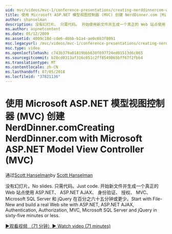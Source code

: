 ```yaml
---
uid: mvc/videos/mvc-1/conference-presentations/creating-nerddinnercom-with-microsoft-aspnet-model-view-controller-mvc
title: 使用 Microsoft ASP.NET 模型视图控制器 (MVC) 创建 NerdDinner.com |Microsoft Docs
author: shanselman
description: 没有幻灯片。 只需代码。 开始使用新文件并生成一个真正的 Web 站点使用 ASP.NET、 ASP.NET AJAX、 身份验证、 授权、 MVC、 Microsoft SQL Server 和...
ms.author: aspnetcontent
ms.date: 05/12/2009
ms.assetid: 4009c18d-cde6-4bbb-b1a4-ae0c6b3f8091
msc.legacyurl: /mvc/videos/mvc-1/conference-presentations/creating-nerddinnercom-with-microsoft-aspnet-model-view-controller-mvc
msc.type: video
ms.openlocfilehash: c743b379a01819bbb630f697724ed01513d6c865
ms.sourcegitcommit: b28cd0313af316c051c2ff8549865bff67f2fbb4
ms.translationtype: MT
ms.contentlocale: zh-CN
ms.lasthandoff: 07/05/2018
ms.locfileid: "37821136"
---
```

<a name="creating-nerddinnercom-with-microsoft-aspnet-model-view-controller-mvc"></a><span data-ttu-id="d3303-105">使用 Microsoft ASP.NET 模型视图控制器 (MVC) 创建 NerdDinner.com</span><span class="sxs-lookup"><span data-stu-id="d3303-105">Creating NerdDinner.com with Microsoft ASP.NET Model View Controller (MVC)</span></span>
====================
<span data-ttu-id="d3303-106">通过[Scott Hanselman](https://github.com/shanselman)</span><span class="sxs-lookup"><span data-stu-id="d3303-106">by [Scott Hanselman](https://github.com/shanselman)</span></span>

<span data-ttu-id="d3303-107">没有幻灯片。</span><span class="sxs-lookup"><span data-stu-id="d3303-107">No slides.</span></span> <span data-ttu-id="d3303-108">只需代码。</span><span class="sxs-lookup"><span data-stu-id="d3303-108">Just code.</span></span> <span data-ttu-id="d3303-109">开始新文件并生成一个真正的 Web 站点使用 ASP.NET、 ASP.NET AJAX、 身份验证、 授权、 MVC、 Microsoft SQL Server 和 jQuery 在百分之六十五分钟或更少。</span><span class="sxs-lookup"><span data-stu-id="d3303-109">Start with File-New and build a real Web site with ASP.NET, ASP.NET AJAX, Authentication, Authorization, MVC, Microsoft SQL Server and jQuery in sixty-five minutes or less.</span></span>

[<span data-ttu-id="d3303-110">&#9654;观看视频 （71 分钟）</span><span class="sxs-lookup"><span data-stu-id="d3303-110">&#9654; Watch video (71 minutes)</span></span>](https://channel9.msdn.com/Blogs/ASP-NET-Site-Videos/creating-nerddinnercom-with-microsoft-aspnet-model-view-controller-mvc)
